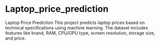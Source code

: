# Laptop_price_prediction
Laptop Price Prediction This project predicts laptop prices based on technical specifications using machine learning. The dataset includes features like brand, RAM, CPU/GPU type, screen resolution, storage size, and price.

